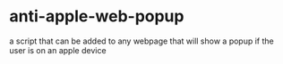 # anti-apple-web-popup
a script that can be added to any webpage that will show a popup if the user is on an apple device
